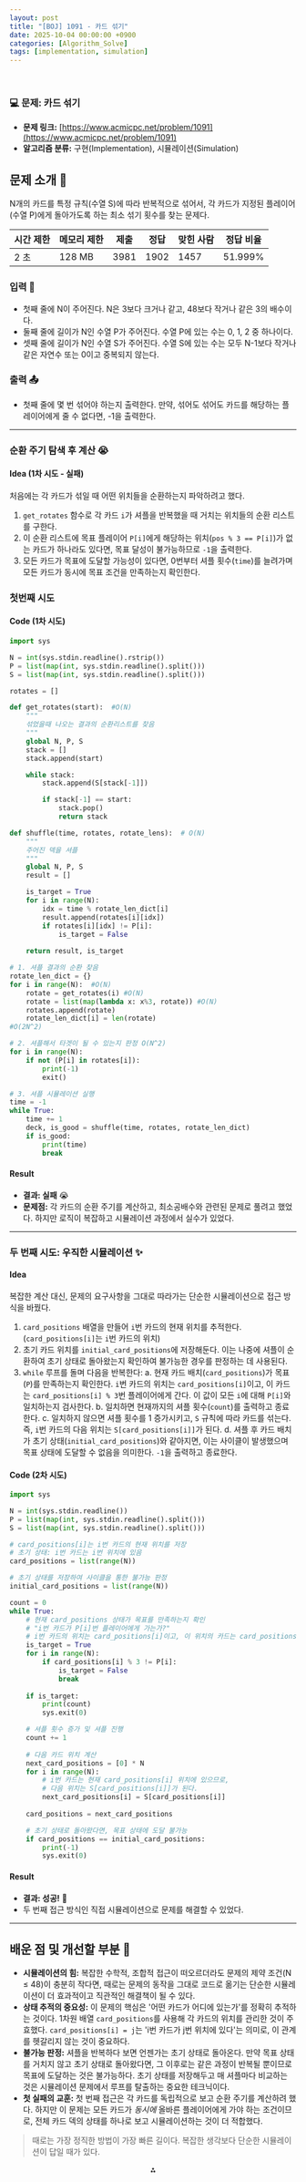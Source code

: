 ```yaml
---
layout: post
title: "[BOJ] 1091 - 카드 섞기"
date: 2025-10-04 00:00:00 +0900
categories: [Algorithm_Solve]
tags: [implementation, simulation]
---
```


<br>

### 💻 문제: 카드 섞기

- **문제 링크:** [https://www.acmicpc.net/problem/1091](https://www.acmicpc.net/problem/1091)
- **알고리즘 분류:** 구현(Implementation), 시뮬레이션(Simulation)

## 문제 소개 🧐

N개의 카드를 특정 규칙(수열 S)에 따라 반복적으로 섞어서, 각 카드가 지정된 플레이어(수열 P)에게 돌아가도록 하는 최소 섞기 횟수를 찾는 문제다.

| 시간 제한 | 메모리 제한 | 제출 | 정답 | 맞힌 사람 | 정답 비율 |
| --- | --- | --- | --- | --- | --- |
| 2 초 | 128 MB | 3981 | 1902 | 1457 | 51.999% |

### 입력 📝

- 첫째 줄에 N이 주어진다. N은 3보다 크거나 같고, 48보다 작거나 같은 3의 배수이다.
- 둘째 줄에 길이가 N인 수열 P가 주어진다. 수열 P에 있는 수는 0, 1, 2 중 하나이다.
- 셋째 줄에 길이가 N인 수열 S가 주어진다. 수열 S에 있는 수는 모두 N-1보다 작거나 같은 자연수 또는 0이고 중복되지 않는다.

### 출력 📤

- 첫째 줄에 몇 번 섞어야 하는지 출력한다. 만약, 섞어도 섞어도 카드를 해당하는 플레이어에게 줄 수 없다면, -1을 출력한다.

---

### 순환 주기 탐색 후 계산 😭

#### Idea (1차 시도 - 실패)

처음에는 각 카드가 섞일 때 어떤 위치들을 순환하는지 파악하려고 했다.

1.  `get_rotates` 함수로 각 카드 `i`가 셔플을 반복했을 때 거치는 위치들의 순환 리스트를 구한다.
2.  이 순환 리스트에 목표 플레이어 `P[i]`에게 해당하는 위치(`pos % 3 == P[i]`)가 없는 카드가 하나라도 있다면, 목표 달성이 불가능하므로 `-1`을 출력한다.
3.  모든 카드가 목표에 도달할 가능성이 있다면, 0번부터 셔플 횟수(`time`)를 늘려가며 모든 카드가 동시에 목표 조건을 만족하는지 확인한다.

### 첫번째 시도
#### Code (1차 시도)

```python
import sys

N = int(sys.stdin.readline().rstrip())
P = list(map(int, sys.stdin.readline().split()))
S = list(map(int, sys.stdin.readline().split()))

rotates = []

def get_rotates(start):  #O(N)
    """
    섞었을때 나오는 결과의 순환리스트를 찾음
    """
    global N, P, S
    stack = []
    stack.append(start)

    while stack:
        stack.append(S[stack[-1]])

        if stack[-1] == start:
            stack.pop()
            return stack

def shuffle(time, rotates, rotate_lens):  # O(N)
    """
    주어진 덱을 셔플
    """
    global N, P, S
    result = []

    is_target = True
    for i in range(N):
        idx = time % rotate_len_dict[i]
        result.append(rotates[i][idx])
        if rotates[i][idx] != P[i]:
            is_target = False
    
    return result, is_target

# 1. 셔플 결과의 순환 찾음
rotate_len_dict = {}
for i in range(N):  #O(N)
    rotate = get_rotates(i) #O(N)
    rotate = list(map(lambda x: x%3, rotate)) #O(N)
    rotates.append(rotate)
    rotate_len_dict[i] = len(rotate)
#O(2N^2)

# 2. 셔플해서 타겟이 될 수 있는지 판정 O(N^2)
for i in range(N):
    if not (P[i] in rotates[i]):
        print(-1)
        exit()

# 3. 셔플 시뮬레이션 실행
time = -1
while True:
    time += 1
    deck, is_good = shuffle(time, rotates, rotate_len_dict)
    if is_good:
        print(time)
        break
```
#### Result

- **결과: 실패** 😭
- **문제점:** 각 카드의 순환 주기를 계산하고, 최소공배수와 관련된 문제로 풀려고 했었다. 하지만 로직이 복잡하고 시뮬레이션 과정에서 실수가 있었다.

---

### 두 번째 시도: 우직한 시뮬레이션 ✨

#### Idea

복잡한 계산 대신, 문제의 요구사항을 그대로 따라가는 단순한 시뮬레이션으로 접근 방식을 바꿨다.

1.  `card_positions` 배열을 만들어 `i`번 카드의 현재 위치를 추적한다. (`card_positions[i]`는 `i`번 카드의 위치)
2.  초기 카드 위치를 `initial_card_positions`에 저장해둔다. 이는 나중에 셔플이 순환하여 초기 상태로 돌아왔는지 확인하여 불가능한 경우를 판정하는 데 사용된다.
3.  `while` 루프를 돌며 다음을 반복한다:
    a. 현재 카드 배치(`card_positions`)가 목표(`P`)를 만족하는지 확인한다. `i`번 카드의 위치는 `card_positions[i]`이고, 이 카드는 `card_positions[i] % 3`번 플레이어에게 간다. 이 값이 모든 `i`에 대해 `P[i]`와 일치하는지 검사한다.
    b. 일치하면 현재까지의 셔플 횟수(`count`)를 출력하고 종료한다.
    c. 일치하지 않으면 셔플 횟수를 1 증가시키고, `S` 규칙에 따라 카드를 섞는다. 즉, `i`번 카드의 다음 위치는 `S[card_positions[i]]`가 된다.
    d. 셔플 후 카드 배치가 초기 상태(`initial_card_positions`)와 같아지면, 이는 사이클이 발생했으며 목표 상태에 도달할 수 없음을 의미한다. `-1`을 출력하고 종료한다.

#### Code (2차 시도)

```python
import sys

N = int(sys.stdin.readline())
P = list(map(int, sys.stdin.readline().split()))
S = list(map(int, sys.stdin.readline().split()))

# card_positions[i]는 i번 카드의 현재 위치를 저장
# 초기 상태: i번 카드는 i번 위치에 있음
card_positions = list(range(N))

# 초기 상태를 저장하여 사이클을 통한 불가능 판정
initial_card_positions = list(range(N))

count = 0
while True:
    # 현재 card_positions 상태가 목표를 만족하는지 확인
    # "i번 카드가 P[i]번 플레이어에게 가는가?"
    # i번 카드의 위치는 card_positions[i]이고, 이 위치의 카드는 card_positions[i] % 3 플레이어에게 간다.
    is_target = True
    for i in range(N):
        if card_positions[i] % 3 != P[i]:
            is_target = False
            break
    
    if is_target:
        print(count)
        sys.exit(0)

    # 셔플 횟수 증가 및 셔플 진행
    count += 1
    
    # 다음 카드 위치 계산
    next_card_positions = [0] * N
    for i in range(N):
        # i번 카드는 현재 card_positions[i] 위치에 있으므로,
        # 다음 위치는 S[card_positions[i]]가 된다.
        next_card_positions[i] = S[card_positions[i]]
    
    card_positions = next_card_positions

    # 초기 상태로 돌아왔다면, 목표 상태에 도달 불가능
    if card_positions == initial_card_positions:
        print(-1)
        sys.exit(0)
```

#### Result

- **결과: 성공!** 🎉
- 두 번째 접근 방식인 직접 시뮬레이션으로 문제를 해결할 수 있었다.

---

## 배운 점 및 개선할 부분 🤔

-   **시뮬레이션의 힘:** 복잡한 수학적, 조합적 접근이 떠오르더라도 문제의 제약 조건(N ≤ 48)이 충분히 작다면, 때로는 문제의 동작을 그대로 코드로 옮기는 단순한 시뮬레이션이 더 효과적이고 직관적인 해결책이 될 수 있다.
-   **상태 추적의 중요성:** 이 문제의 핵심은 '어떤 카드가 어디에 있는가'를 정확히 추적하는 것이다. 1차원 배열 `card_positions`를 사용해 각 카드의 위치를 관리한 것이 주효했다. `card_positions[i] = j`는 'i번 카드가 j번 위치에 있다'는 의미로, 이 관계를 헷갈리지 않는 것이 중요하다.
-   **불가능 판정:** 셔플을 반복하다 보면 언젠가는 초기 상태로 돌아온다. 만약 목표 상태를 거치지 않고 초기 상태로 돌아왔다면, 그 이후로는 같은 과정이 반복될 뿐이므로 목표에 도달하는 것은 불가능하다. 초기 상태를 저장해두고 매 셔플마다 비교하는 것은 시뮬레이션 문제에서 루프를 탈출하는 중요한 테크닉이다.
-   **첫 실패의 교훈:** 첫 번째 접근은 각 카드를 독립적으로 보고 순환 주기를 계산하려 했다. 하지만 이 문제는 모든 카드가 *동시에* 올바른 플레이어에게 가야 하는 조건이므로, 전체 카드 덱의 상태를 하나로 보고 시뮬레이션하는 것이 더 적합했다.

> 때로는 가장 정직한 방법이 가장 빠른 길이다. 복잡한 생각보다 단순한 시뮬레이션이 답일 때가 있다.

<div style="text-align: center">⁂</div>
